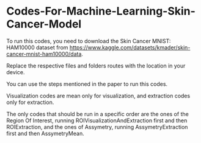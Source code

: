 # Codes-For-Machine-Learning-Skin-Cancer-Model

To run this codes, you need to download the Skin Cancer MNIST: HAM10000 dataset from https://www.kaggle.com/datasets/kmader/skin-cancer-mnist-ham10000/data.

Replace the respective files and folders routes with the location in your device.

You can use the steps mentioned in the paper to run this codes.

Visualization codes are mean only for visualization, and extraction codes only for extraction. 

The only codes that should be run in a specific order are the ones of the Region Of Interest, running ROIVisualizationAndExtraction first and then ROIExtraction, and the ones of Assymetry, running AssymetryExtraction first and then AssymetryMean.
